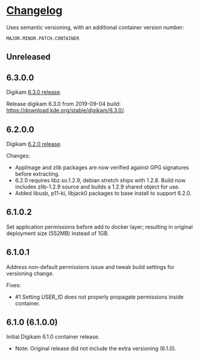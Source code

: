 # [Changelog][3g]
Uses semantic versioning, with an additional container version number:

`MAJOR.MINOR.PATCH.CONTAINER`

## Unreleased

## 6.3.0.0
Digikam [6.3.0 release][9d].

Release digikam 6.3.0 from 2019-09-04 build:
https://download.kde.org/stable/digikam/6.3.0/.

## 6.2.0.0
Digikam [6.2.0 release][8v].

Changes:
* AppImage and zlib packages are now verified against GPG signatures before
  extracting.
* 6.2.0 requires libz.so.1.2.9, debian stretch ships with 1.2.8. Build now
  includes zlib-1.2.9 source and builds a 1.2.9 shared object for use.
* Added libusb, p11-ki, libjack0 packages to base install to support 6.2.0.

## 6.1.0.2
Set application permissions before add to docker layer; resulting in original
deployment size (552MB) instead of 1GB.

## 6.1.0.1
Address non-default permissions issue and tweak build settings for versioning
change.

Fixes:
* #1 Setting USER_ID does not properly propagate permissions inside container.

## 6.1.0 (6.1.0.0)
Initial Digikam 6.1.0 container release.

* Note: Original release did not include the extra versioning (6.1.0).

[9d]: https://cgit.kde.org/digikam.git/tree/project/NEWS.6.3.0
[8v]: https://cgit.kde.org/digikam.git/tree/project/NEWS.6.2.0
[3g]: https://keepachangelog.com/en/1.0.0/
